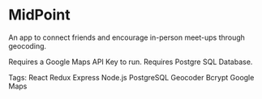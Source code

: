 # MidPoint
An app to connect friends and encourage in-person meet-ups through geocoding.

Requires a Google Maps API Key to run.
Requires Postgre SQL Database.

Tags: React Redux Express Node.js PostgreSQL Geocoder Bcrypt Google Maps
